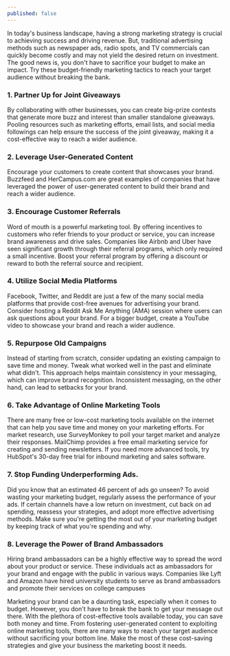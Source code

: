 ```yaml
---
published: false
---
```


In today's business landscape, having a strong marketing strategy is crucial to achieving success and driving revenue. But, traditional advertising methods such as newspaper ads, radio spots, and TV commercials can quickly become costly and may not yield the desired return on investment. The good news is, you don't have to sacrifice your budget to make an impact. Try these budget-friendly marketing tactics to reach your target audience without breaking the bank.

### 1.	Partner Up for Joint Giveaways
By collaborating with other businesses, you can create big-prize contests that generate more buzz and interest than smaller standalone giveaways. Pooling resources such as marketing efforts, email lists, and social media followings can help ensure the success of the joint giveaway, making it a cost-effective way to reach a wider audience.

### 2.	Leverage User-Generated Content 
Encourage your customers to create content that showcases your brand. Buzzfeed and HerCampus.com are great examples of companies that have leveraged the power of user-generated content to build their brand and reach a wider audience.

### 3.	Encourage Customer Referrals
 Word of mouth is a powerful marketing tool. By offering incentives to customers who refer friends to your product or service, you can increase brand awareness and drive sales. Companies like Airbnb and Uber have seen significant growth through their referral programs, which only required a small incentive. Boost your referral program by offering a discount or reward to both the referral source and recipient.
 
### 4.	Utilize Social Media Platforms
Facebook, Twitter, and Reddit are just a few of the many social media platforms that provide cost-free avenues for advertising your brand. Consider hosting a Reddit Ask Me Anything (AMA) session where users can ask questions about your brand. For a bigger budget, create a YouTube video to showcase your brand and reach a wider audience.

### 5.	Repurpose Old Campaigns
Instead of starting from scratch, consider updating an existing campaign to save time and money. Tweak what worked well in the past and eliminate what didn't. This approach helps maintain consistency in your messaging, which can improve brand recognition. Inconsistent messaging, on the other hand, can lead to setbacks for your brand.

### 6.	Take Advantage of Online Marketing Tools
There are many free or low-cost marketing tools available on the internet that can help you save time and money on your marketing efforts. For market research, use SurveyMonkey to poll your target market and analyze their responses. MailChimp provides a free email marketing service for creating and sending newsletters. If you need more advanced tools, try HubSpot's 30-day free trial for inbound marketing and sales software.

### 7.	Stop Funding Underperforming Ads.
Did you know that an estimated 46 percent of ads go unseen? To avoid wasting your marketing budget, regularly assess the performance of your ads. If certain channels have a low return on investment, cut back on ad spending, reassess your strategies, and adopt more effective advertising methods. Make sure you're getting the most out of your marketing budget by keeping track of what you're spending and why.

### 8.	Leverage the Power of Brand Ambassadors
Hiring brand ambassadors can be a highly effective way to spread the word about your product or service. These individuals act as ambassadors for your brand and engage with the public in various ways. Companies like Lyft and Amazon have hired university students to serve as brand ambassadors and promote their services on college campuses

Marketing your brand can be a daunting task, especially when it comes to budget. However, you don't have to break the bank to get your message out there. With the plethora of cost-effective tools available today, you can save both money and time. From fostering user-generated content to exploiting online marketing tools, there are many ways to reach your target audience without sacrificing your bottom line. Make the most of these cost-saving strategies and give your business the marketing boost it needs.

